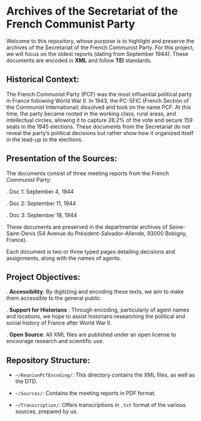  # Archives of the Secretariat of the French Communist Party

Welcome to this repository, whose purpose is to highlight and preserve the archives of the Secretariat of the French Communist Party. For this project, we will focus on the oldest reports (dating from September 1944). These documents are encoded in **XML** and follow **TEI** standards.

## Historical Context:

The French Communist Party (PCF) was the most influential political party in France following World War II. In 1943, the PC-SFIC (French Section of the Communist International) dissolved and took on the name PCF. At this time, the party became rooted in the working class, rural areas, and intellectual circles, allowing it to capture 26.2% of the vote and secure 159 seats in the 1945 elections. These documents from the Secretariat do not reveal the party’s political decisions but rather show how it organized itself in the lead-up to the elections.

## Presentation of the Sources:

The documents consist of three meeting reports from the French Communist Party:

   . Doc 1: September 4, 1944
   
   . Doc 2: September 11, 1944
   
   . Doc 3: September 18, 1944

These documents are preserved in the departmental archives of Seine-Saint-Denis (54 Avenue du Président-Salvador-Allende, 93000 Bobigny, France).

Each document is two or three typed pages detailing decisions and assignments, along with the names of agents.

## Project Objectives:

  . **Accessibility**: By digitizing and encoding these texts, we aim to make them accessible to the general public.

  .  **Support for Historians** : Through encoding, particularly of agent names and locations, we hope to assist historians researching the political and social history of France after World War II.

  . **Open Source**: All XML files are published under an open license to encourage research and scientific use.

## Repository Structure: 

- `~/ReunionPcfEncoding/`: This directory contains the XML files, as well as the DTD.

- `~/Sources/`: Contains the meeting reports in PDF format.

- `~/Transcription/`: Offers transcriptions in `.txt` format of the various sources, prepared by us.


